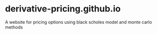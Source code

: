 # derivative-pricing.github.io
A website for pricing options using black scholes model and monte carlo methods
